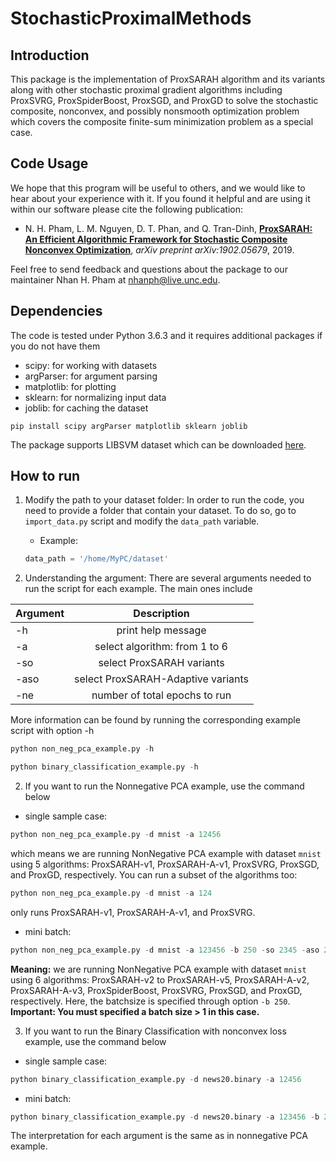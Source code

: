 # StochasticProximalMethods


## Introduction


This package is the implementation of ProxSARAH algorithm and its variants along with other stochastic proximal gradient algorithms including ProxSVRG, ProxSpiderBoost, ProxSGD, and ProxGD to solve the stochastic composite, nonconvex, and possibly nonsmooth optimization problem which covers the composite finite-sum minimization problem as a special case.

## Code Usage

We hope that this program will be useful to others, and we would like to hear about your experience with it. If you found it helpful and are using it within our software please cite the following publication:

* N. H. Pham, L. M. Nguyen, D. T. Phan, and Q. Tran-Dinh, **[ProxSARAH: An Efficient Algorithmic Framework for Stochastic Composite Nonconvex Optimization](https://arxiv.org/abs/1902.05679)**, _arXiv preprint arXiv:1902.05679_, 2019.

Feel free to send feedback and questions about the package to our maintainer Nhan H. Pham at <nhanph@live.unc.edu>.

## Dependencies

The code is tested under Python 3.6.3 and it requires additional packages if you do not have them

* scipy: for working with datasets
* argParser: for argument parsing
* matplotlib: for plotting
* sklearn: for normalizing input data
* joblib: for caching the dataset

```
pip install scipy argParser matplotlib sklearn joblib
```

The package supports LIBSVM dataset which can be downloaded [here](https://www.csie.ntu.edu.tw/~cjlin/libsvmtools/datasets/binary.html).

## How to run

1. Modify the path to your dataset folder:
	In order to run the code, you need to provide a folder that contain your dataset. To do so, go to `import_data.py` script and modify the `data_path` variable.

	* Example:
	```python
	data_path = '/home/MyPC/dataset'
	```

2. Understanding the argument:
	There are several arguments needed to run the script for each example. The main ones include

| Argument     | Description                        |
| -------------|:----------------------------------:| 
| -h           | print help message                 |
| -a           | select algorithm: from 1 to 6      |
| -so          | select ProxSARAH variants          | 
| -aso         | select ProxSARAH-Adaptive variants | 
| -ne          | number of total epochs to run      |

More information can be found by running the corresponding example script with option -h
```python
python non_neg_pca_example.py -h

python binary_classification_example.py -h
```

2. If you want to run the Nonnegative PCA example, use the command below

* single sample case:
```python
python non_neg_pca_example.py -d mnist -a 12456
```
which means we are running NonNegative PCA example with dataset `mnist` using 5 algorithms: ProxSARAH-v1, ProxSARAH-A-v1, ProxSVRG, ProxSGD, and ProxGD, respectively. You can run a subset of the algorithms too:
```python
python non_neg_pca_example.py -d mnist -a 124
```
only runs ProxSARAH-v1, ProxSARAH-A-v1, and ProxSVRG.

* mini batch:
```python
python non_neg_pca_example.py -d mnist -a 123456 -b 250 -so 2345 -aso 23
```
**Meaning:** we are running NonNegative PCA example with dataset `mnist` using 6 algorithms: ProxSARAH-v2 to ProxSARAH-v5, ProxSARAH-A-v2, ProxSARAH-A-v3, ProxSpiderBoost, ProxSVRG, ProxSGD, and ProxGD, respectively. Here, the batchsize is specified through option `-b 250`. **Important: You must specified a batch size > 1 in this case.**

3. If you want to run the Binary Classification with nonconvex loss example, use the command below

* single sample case:
```python
python binary_classification_example.py -d news20.binary -a 12456
```

* mini batch:
```python
python binary_classification_example.py -d news20.binary -a 123456 -b 200 -so 2345 -aso 23
```
The interpretation for each argument is the same as in nonnegative PCA example.